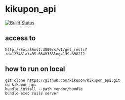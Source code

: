 kikupon_api
===========

[![Build Status](https://travis-ci.org/kyaukyuai/kikupon_api.png?branch=master)](https://travis-ci.org/kyaukyuai/kikupon_api)

## access to

    http://localhost:3000/s/v1/get_rests?id=1234&lat=35.664035&lng=139.698212

## how to run on local

    git clone https://github.com/kikupon/kikupon_api.git  
    cd kikupon_api  
    bundle install --path vendor/bundle  
    bundle exec rails server
